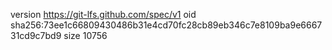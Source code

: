 version https://git-lfs.github.com/spec/v1
oid sha256:73ee1c66809430486b31e4cd70fc28cb89eb346c7e8109ba9e666731cd9c7bd9
size 10756
